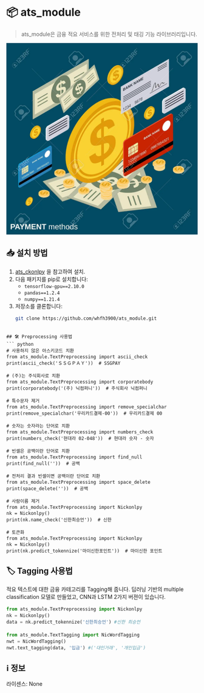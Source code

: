 # 📦 ats_module
> ats_module은 금융 적요 서비스를 위한 전처리 및 태깅 기능 라이브러리입니다.
<p align="center">
  <img src="./png/image.png" width="600">
</p>

## 📥 설치 방법
1. [ats_ckonlpy](https://github.com/whfh3900/ats_ckonlpy) 을 참고하여 설치.<br>
2. 다음 패키지를 pip로 설치합니다:
   - `tensorflow-gpu==2.10.0`<br>
   - `pandas==1.2.4`<br>
   - `numpy==1.21.4`<br>
3. 저장소를 클론합니다:
   ```bash
   git clone https://github.com/whfh3900/ats_module.git
  ```

## 🛠️ Preprocessing 사용법
``` python
# 사용하지 않은 아스키코드 치환
from ats_module.TextPreprocessing import ascii_check
print(ascii_check('ＳＳＧＰＡＹ'))  # SSGPAY

# (주)는 주식회사로 치환
from ats_module.TextPreprocessing import corporatebody
print(corporatebody('(주) 닉컴퍼니'))  # 주식회사 닉컴퍼니

# 특수문자 제거
from ats_module.TextPreprocessing import remove_specialchar
print(remove_specialchar('우리카드결제-00'))  # 우리카드결제 00

# 숫자는 숫자라는 단어로 치환
from ats_module.TextPreprocessing import numbers_check
print(numbers_check('현대라 02-048'))  # 현대라 숫자 - 숫자

# 빈셀은 공백이란 단어로 치환
from ats_module.TextPreprocessing import find_null
print(find_null(''))  # 공백

# 전처리 결과 빈셀이면 공백이란 단어로 치환
from ats_module.TextPreprocessing import space_delete
print(space_delete(''))  # 공백

# 사람이름 제거
from ats_module.TextPreprocessing import Nickonlpy
nk = Nickonlpy()
print(nk.name_check('신한최승언'))  # 신한

# 토큰화
from ats_module.TextPreprocessing import Nickonlpy
nk = Nickonlpy()
print(nk.predict_tokennize('마이신한포인트'))  # 마이신한 포인트
```

## 🏷️ Tagging 사용법
적요 텍스트에 대한 금융 카테고리를 Tagging해 줍니다.
딥러닝 기반의 multiple classification 모델로 만들었고, CNN과 LSTM 2가지 버젼이 있습니다.

``` python
from ats_module.TextPreprocessing import Nickonlpy
nk = Nickonlpy()
data = nk.predict_tokennize('신한최승언') #신한 최승언

from ats_module.TextTagging import NicWordTagging
nwt = NicWordTagging()
nwt.text_tagging(data, '입금') #('대인거래', '개인입금')
```

## ℹ️ 정보
라이센스: None
